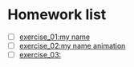 # Homework list
- [ ] [exercise_01:my name](https://github.com/ms-tu/compuational_physics_N2015301020147/blob/master/my%20name.py)  
- [ ] [exercise_02:my name animation](https://github.com/ms-tu/compuational_physics_N2015301020147/blob/master/my%20name%20animation.md)  
- [ ] [exercise_03:](http://www.baidu.com)     
